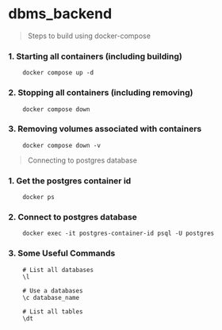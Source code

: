 # dbms_backend

> Steps to build using docker-compose

### 1. Starting all containers (including building)

```
    docker compose up -d
```

### 2. Stopping all containers (including removing)

```
    docker compose down
```

### 3. Removing volumes associated with containers

```
    docker compose down -v
```

> Connecting to postgres database

### 1. Get the postgres container id

```
    docker ps
```

### 2. Connect to postgres database

```
    docker exec -it postgres-container-id psql -U postgres
```

### 3. Some Useful Commands

```
    # List all databases
    \l

    # Use a databases
    \c database_name

    # List all tables
    \dt
```

